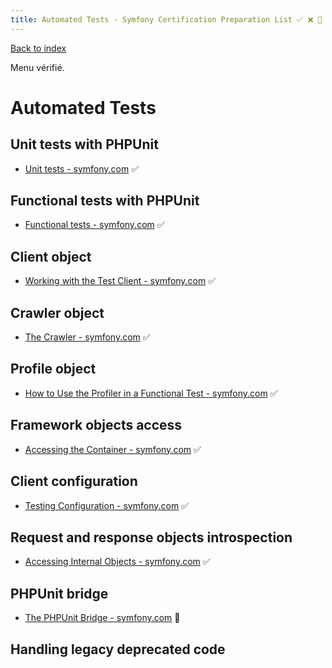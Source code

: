 ```yaml
---
title: Automated Tests - Symfony Certification Preparation List ✅ ❌ 🌈 ⏩
---
```

[Back to index](../readme.md#table-of-contents)

Menu vérifié.

# Automated Tests

## Unit tests with PHPUnit 
- [Unit tests - symfony.com](https://symfony.com/doc/5.0/testing.html#unit-tests) ✅ 

## Functional tests with PHPUnit
- [Functional tests - symfony.com](https://symfony.com/doc/5.0/testing.html#functional-tests) ✅ 

## Client object
- [Working with the Test Client - symfony.com](https://symfony.com/doc/5.0/testing.html#working-with-the-test-client) ✅

## Crawler object
- [The Crawler - symfony.com](https://symfony.com/doc/5.0/testing.html#the-crawler) ✅

## Profile object
- [How to Use the Profiler in a Functional Test - symfony.com](https://symfony.com/doc/5.0/testing/profiling.html) ✅ 

## Framework objects access
- [Accessing the Container - symfony.com](https://symfony.com/doc/5.0/testing.html#accessing-the-container) ✅

## Client configuration
- [Testing Configuration - symfony.com](https://symfony.com/doc/5.0/testing.html#testing-configuration) ✅

## Request and response objects introspection
- [Accessing Internal Objects - symfony.com](https://symfony.com/doc/5.0/testing.html#accessing-internal-objects) ✅

## PHPUnit bridge
- [The PHPUnit Bridge - symfony.com](https://symfony.com/doc/5.0/components/phpunit_bridge.html) 🌈

## Handling legacy deprecated code

